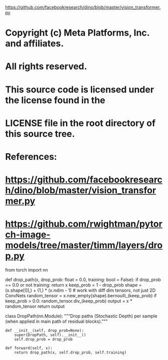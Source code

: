 
https://github.com/facebookresearch/dino/blob/master/vision_transformer.py
# Copyright (c) Meta Platforms, Inc. and affiliates.
# All rights reserved.
#
# This source code is licensed under the license found in the
# LICENSE file in the root directory of this source tree.

# References:
#   https://github.com/facebookresearch/dino/blob/master/vision_transformer.py
#   https://github.com/rwightman/pytorch-image-models/tree/master/timm/layers/drop.py


from torch import nn


def drop_path(x, drop_prob: float = 0.0, training: bool = False):
    if drop_prob == 0.0 or not training:
        return x
    keep_prob = 1 - drop_prob
    shape = (x.shape[0],) + (1,) * (x.ndim - 1)  # work with diff dim tensors, not just 2D ConvNets
    random_tensor = x.new_empty(shape).bernoulli_(keep_prob)
    if keep_prob > 0.0:
        random_tensor.div_(keep_prob)
    output = x * random_tensor
    return output


class DropPath(nn.Module):
    """Drop paths (Stochastic Depth) per sample (when applied in main path of residual blocks)."""

    def __init__(self, drop_prob=None):
        super(DropPath, self).__init__()
        self.drop_prob = drop_prob

    def forward(self, x):
        return drop_path(x, self.drop_prob, self.training)
